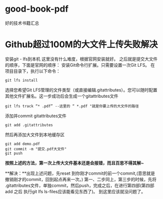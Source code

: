 # good-book-pdf

好的技术书籍汇总

# Github超过100M的大文件上传失败解决
安装git - lfs到本机
这里没有什么难度，根据官网安装就好。
之后就是提交大文件的顺序，下面是官网的顺序：
安装Git命令行扩展。只需要设置一次Git LFS。
在项目目录下，执行以下命令：

```
git lfs install
```
选择您希望Git LFS管理的文件类型（或直接编辑.gitattributes）。您可以随时配置其他文件扩展名。这一步成功后会生成一个gitattributes文件

```
git lfs track “* .pdf” --这里的 “ *.pdf "就是你要上传的大文件的路径
```
添加并commit gitattributes文件

```
git add .gitattributes
```
然后再添加大文件到本地缓存区

```
git add demo.pdf
git commit -m "提交.pdf大文件"
git push
```

**按照上述的方法，第一次上传大文件基本还是会报错，而且百思不得其解~**  

**解决：**出现上述问题，先reset 到你刚才commit的前一个commit,(意思就是撤销刚才的commit，回到起点再来一次。)
第一、二步同上，第三步的时候，先将 .gitattributes文件，单独commit，然后push，完成之后，在进行第四部(第四部add 之后 执行git lfs ls-files应该能看见东西了)。
到这里应该就没问题了。

